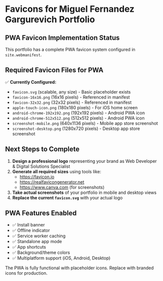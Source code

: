 # Favicons for Miguel Fernandez Gargurevich Portfolio

## PWA Favicon Implementation Status

This portfolio has a complete PWA favicon system configured in `site.webmanifest`.

## Required Favicon Files for PWA

✅ **Currently Configured:**
- `favicon.svg` (scalable, any size) - Basic placeholder exists
- `favicon-16x16.png` (16x16 pixels) - Referenced in manifest
- `favicon-32x32.png` (32x32 pixels) - Referenced in manifest  
- `apple-touch-icon.png` (180x180 pixels) - For iOS home screen
- `android-chrome-192x192.png` (192x192 pixels) - Android PWA icon
- `android-chrome-512x512.png` (512x512 pixels) - Android PWA icon
- `screenshot-mobile.png` (640x1136 pixels) - Mobile app store screenshot
- `screenshot-desktop.png` (1280x720 pixels) - Desktop app store screenshot

## Next Steps to Complete

1. **Design a professional logo** representing your brand as Web Developer & Digital Solutions Specialist
2. **Generate all required sizes** using tools like:
   - https://favicon.io
   - https://realfavicongenerator.net
   - https://www.canva.com (for screenshots)
3. **Take actual screenshots** of your portfolio in mobile and desktop views
4. **Replace the current `favicon.svg`** with your actual logo

## PWA Features Enabled

- ✅ Install banner
- ✅ Offline indicator  
- ✅ Service worker caching
- ✅ Standalone app mode
- ✅ App shortcuts
- ✅ Background/theme colors
- ✅ Multiplatform support (iOS, Android, Desktop)

The PWA is fully functional with placeholder icons. Replace with branded icons for production.
